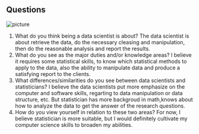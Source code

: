 ## Questions

![picture]("C:\Users\90781\Desktop\picture.jpg")

1. What do you think being a data scientist is about?
  The data scientist is about retrieve the data, do the necessary cleasing and manipulation, then do the reasonable analysis and report the results.
2. What do you see as the major duties and/or knowledge areas?
  I believe it requires some statistical skills, to know which statistical methods to apply to the data, also the ability to manipulate data and produce a satisfying report to the clients.
3. What differences/similarities do you see between data scientists and statisticians?
   I believe the data scientists put more emphasize on the computer and software skills, regarting to data manipulation or data structure, etc. But statistician has more backgroud in math,knows about how to analyze the data to get the answer of the research questions.
4. How do you view yourself in relation to these two areas?
For now, I believe statistician is more suitable, but I would definitely cultivate my computer science skills to broaden my abilities.
